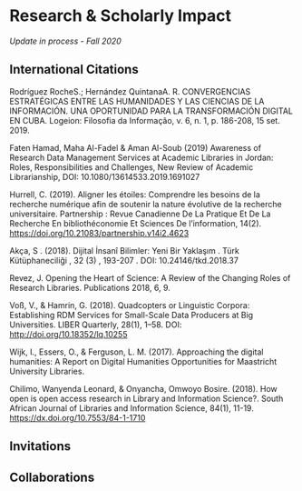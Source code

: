 Research & Scholarly Impact
===========

*Update in process - Fall 2020*

International Citations
----
Rodríguez RocheS.; Hernández QuintanaA. R. CONVERGENCIAS ESTRATÉGICAS ENTRE LAS HUMANIDADES Y LAS CIENCIAS DE LA INFORMACIÓN. UNA OPORTUNIDAD PARA LA TRANSFORMACIÓN DIGITAL EN CUBA. Logeion: Filosofia da Informação, v. 6, n. 1, p. 186-208, 15 set. 2019.

Faten Hamad, Maha Al-Fadel & Aman Al-Soub (2019) Awareness of Research Data Management Services at Academic Libraries in Jordan: Roles, Responsibilities and Challenges, New Review of Academic Librarianship, DOI: 10.1080/13614533.2019.1691027

Hurrell, C. (2019). Aligner les étoiles: Comprendre les besoins de la recherche numérique afin de soutenir la nature évolutive de la recherche universitaire. Partnership : Revue Canadienne De La Pratique Et De La Recherche En bibliothéconomie Et Sciences De l’information, 14(2). https://doi.org/10.21083/partnership.v14i2.4623

Akça, S . (2018). Dijital İnsanî Bilimler: Yeni Bir Yaklaşım . Türk Kütüphaneciliği , 32 (3) , 193-207 . DOI: 10.24146/tkd.2018.37

Revez, J. Opening the Heart of Science: A Review of the Changing Roles of Research Libraries. Publications 2018, 6, 9.

Voß, V., & Hamrin, G. (2018). Quadcopters or Linguistic Corpora: Establishing RDM Services for Small-Scale Data Producers at Big Universities. LIBER Quarterly, 28(1), 1–58. DOI: http://doi.org/10.18352/lq.10255

Wijk, I., Essers, O., & Ferguson, L. M. (2017). Approaching the digital humanities: A Report on Digital Humanities Opportunities for Maastricht University Libraries. 

Chilimo, Wanyenda Leonard, & Onyancha, Omwoyo Bosire. (2018). How open is open access research in Library and Information Science?. South African Journal of Libraries and Information Science, 84(1), 11-19. https://dx.doi.org/10.7553/84-1-1710

Invitations
----  


Collaborations
---

